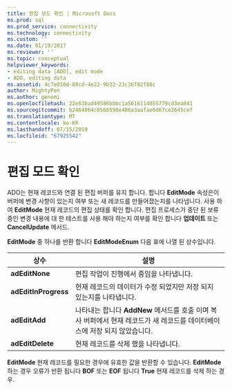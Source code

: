 ```yaml
---
title: 편집 모드 확인 | Microsoft Docs
ms.prod: sql
ms.prod_service: connectivity
ms.technology: connectivity
ms.custom: ''
ms.date: 01/19/2017
ms.reviewer: ''
ms.topic: conceptual
helpviewer_keywords:
- editing data [ADO], edit mode
- ADO, editing data
ms.assetid: 4c7e010d-08cd-4e22-9b32-23c36f02f88c
author: MightyPen
ms.author: genemi
ms.openlocfilehash: 22e63bad49586bbbc1a5616114055779cd3ea041
ms.sourcegitcommit: b2464064c0566590e486a3aafae6d67ce2645cef
ms.translationtype: MT
ms.contentlocale: ko-KR
ms.lasthandoff: 07/15/2019
ms.locfileid: "67925542"
---
```

# <a name="determining-edit-mode"></a>편집 모드 확인
ADO는 현재 레코드와 연결 된 편집 버퍼를 유지 합니다. 합니다 **EditMode** 속성은이 버퍼에 변경 사항이 있는지 여부 또는 새 레코드를 만들어졌는지를 나타냅니다. 사용 하 여 **EditMode** 현재 레코드의 편집 상태를 확인 합니다. 편집 프로세스가 중단 된 보류 중인 변경 내용에 대 한 테스트를 사용 해야 하는지 여부를 확인 합니다 **업데이트** 또는 **CancelUpdate** 메서드.  
  
 **EditMode** 중 하나를 반환 합니다 **EditModeEnum** 다음 표에 나열 된 상수입니다.  
  
|상수|설명|  
|--------------|-----------------|  
|**adEditNone**|편집 작업이 진행에서 중임을 나타냅니다.|  
|**adEditInProgress**|현재 레코드의 데이터가 수정 되었지만 저장 되지 있는지를 나타냅니다.|  
|**adEditAdd**|나타내는 합니다 **AddNew** 메서드를 호출 이며 복사 버퍼에서 현재 레코드가 새 레코드를 데이터베이스에 저장 되지 않았습니다.|  
|**adEditDelete**|현재 레코드를 삭제 했을 나타냅니다.|  
  
 **EditMode** 현재 레코드를 필요한 경우에 유효한 값을 반환할 수 있습니다. **EditMode** 하는 경우 오류가 반환 됩니다 **BOF** 또는 **EOF** 됩니다 **True** 현재 레코드를 삭제 하는 경우.
